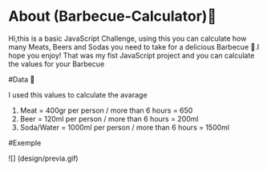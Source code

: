 # About (Barbecue-Calculator)📝
Hi,this is a basic JavaScript Challenge, using this you can calculate how many Meats, Beers and Sodas you need to take for a delicious Barbecue 🤤.I hope you enjoy!
That was my fist JavaScript project and you can calculate the values for your Barbecue 

#Data 💾

I used this values to calculate the avarage

1. Meat = 400gr per person / more than 6 hours = 650
2. Beer = 120ml per person / more than 6 hours = 200ml
3. Soda/Water = 1000ml per person / more than 6 hours = 1500ml

#Exemple

![] (design/previa.gif)
